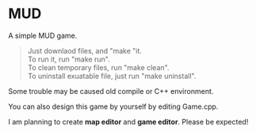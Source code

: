 # MUD
A simple MUD game.

>Just downlaod files, and "make "it.<br>
>To run it, run "make run".<br>
>To clean temporary files, run "make clean".<br>
>To uninstall exuatable file, just run "make uninstall".<br>

Some trouble may be caused old compile or C++ environment.


You can also design this game by yourself by editing Game.cpp.

I am planning to create **map editor** and **game editor**.
Please be expected!
